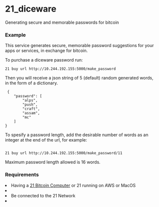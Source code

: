 # 21_diceware
<p>Generating secure and memorable passwords for bitcoin <p>

<h3> Example </h3>
<p>This service generates secure, memorable password suggestions for your apps or services, in exchange for bitcoin. </p>
<p> To purchase a diceware password run: </p>

<pre><code>21 buy url http://10.244.192.155:5000/make_password
</code></pre>

<p>Then you will receive a json string of 5 (default) random generated words, in the form of a dictionary.</p>
<pre><code> {
    "password": [
        "alps",
        "push",
        "craft",
        "assam",
        "mc"
    ]
}
</code></pre>

<p> To spesify a password length, add the desirable number of words as an integer at the end of the url, for example: </p>

<pre><code>
21 buy url http://10.244.192.155:5000/make_password/11 
</code></pre>

<p> Maximum password length allowed is 16 words. </p>

<h3> Requirements </h3>


<li>Having a  <a href="https://21.co">21 Bitcoin Computer</a> or 21 running on AWS or MacOS <li> 
<li>Be connected to the 21 Network</li> 
<li><Having the 21 library and its dependencies installed</li>

